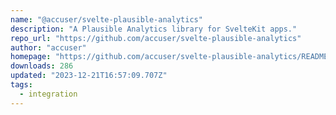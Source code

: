 ```yaml
---
name: "@accuser/svelte-plausible-analytics"
description: "A Plausible Analytics library for SvelteKit apps."
repo_url: "https://github.com/accuser/svelte-plausible-analytics"
author: "accuser"
homepage: "https://github.com/accuser/svelte-plausible-analytics/README.md"
downloads: 286
updated: "2023-12-21T16:57:09.707Z"
tags: 
  - integration
---
```

